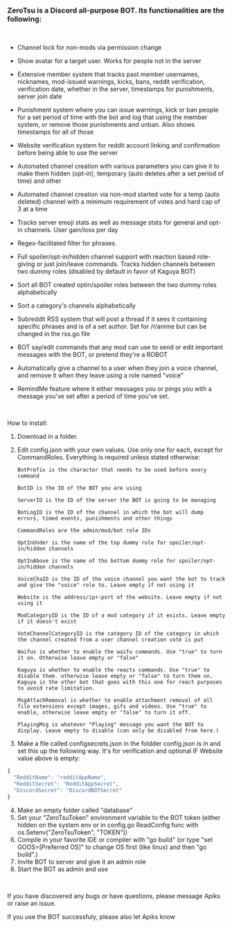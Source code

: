 ### ZeroTsu is a Discord all-purpose BOT. Its functionalities are the following:

<br/>

* Channel lock for non-mods via permission change

* Show avatar for a target user. Works for people not in the server

* Extensive member system that tracks past member usernames, nicknames, mod-issued warnings, kicks, bans, reddit verification, verification date, whether in the server, timestamps for punishments, server join date

* Punishment system where you can issue warnings, kick or ban people for a set period of time with the bot and log that using the member system, or remove those punishments and unban. Also shows timestamps for all of those

* Website verification system for reddit account linking and confirmation before being able to use the server

* Automated channel creation with various parameters you can give it to make them hidden (opt-in), temporary (auto deletes after a set period of time) and other

* Automated channel creation via non-mod started vote for a temp (auto deleted) channel with a minimum requirement of votes and hard cap of 3 at a time

* Tracks server emoji stats as well as message stats for general and opt-in channels. User gain/loss per day

* Regex-facilitated filter for phrases.

* Full spoiler/opt-in/hidden channel support with reaction based role-giving or just join/leave commands. Tracks hidden channels between two dummy roles (disabled by default in favor of Kaguya BOT)

* Sort all BOT created optin/spoiler roles between the two dummy roles alphabetically

* Sort a category's channels alphabetically

* Subreddit RSS system that will post a thread if it sees it containing specific phrases and is of a set author. Set for /r/anime but can be changed in the rss.go file

* BOT say/edit commands that any mod can use to send or edit important messages with the BOT, or pretend they're a ROBOT

* Automatically give a channel to a user when they join a voice channel, and remove it when they leave using a role named "voice"

* RemindMe feature where it either messages you or pings you with a message you've set after a period of time you've set.

<br/>

How to install:
1. Download in a folder.
2. Edit config.json with your own values. Use only one for each, except for CommandRoles. Everything is required unless stated otherwise:

       BotPrefix is the character that needs to be used before every command

       BotID is the ID of the BOT you are using

       ServerID is the ID of the server the BOT is going to be managing

       BotLogID is the ID of the channel in which the bot will dump errors, timed events, punishments and other things

       CommandRoles are the admin/mod/bot role IDs

       OptInUnder is the name of the top dummy role for spoiler/opt-in/hidden channels

       OptInAbove is the name of the bottom dummy role for spoiler/opt-in/hidden channels

       VoiceChaID is the ID of the voice channel you want the bot to track and give the "voice" role to. Leave empty if not using it

       Website is the address/ip+:port of the website. Leave empty if not using it

       ModCategoryID is the ID of a mod category if it exists. Leave empty if it doesn't exist

       VoteChannelCategoryID is the category ID of the category in which the channel created from a user channel creation vote is put
	   
	   Waifus is whether to enable the waifu commands. Use "true" to turn it on. Otherwise leave empty or "false"
	   
	   Kaguya is whether to enable the reacts commands. Use "true" to disable them. otherwise leave empty or "false" to turn them on. Kaguya is the other bot that goes with this one for react purposes to avoid rate limitation.
	   
	   MsgAttachRemoval is whether to enable attachment removal of all file extensions except images, gifs and videos. Use "true" to enable, otherwise leave empty or "false" to turn it off.
	   
	   PlayingMsg is whatever "Playing" message you want the BOT to display. Leave empty to disable (can only be disabled from here.)

3. Make a file called configsecrets.json in the foldder config.json is in and set this up the following way. It's for verification and optional IF Website value above is empty:
```javascript
{
  "RedditName": "redditAppName",
  "RedditSecret": "RedditAppSecret",
  "DiscordSecret": "DiscordBOTSecret"
}
```
4. Make an empty folder called "database"
5. Set your "ZeroTsuToken" environment variable to the BOT token (either hidden on the system env or in config.go ReadConfig func with os.Setenv("ZeroTsuToken", "TOKEN"))
6. Compile in your favorite IDE or compiler with "go build" (or type "set GOOS=[Preferred OS]" to change OS first (like linux) and then "go build".)
7. Invite BOT to server and give it an admin role
8. Start the BOT as admin and use

<br/>

If you have discovered any bugs or have questions, please message Apiks or raise an issue.

If you use the BOT successfuly, please also let Apiks know
